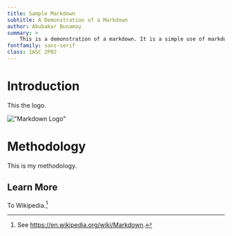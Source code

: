 ```yaml
---
title: Sample Markdown
subtitle: A Demonstration of a Markdown
author: Abubakar Bunamay
summary: > 
    This is a demonstration of a markdown. It is a simple use of markdown to create a simple project. 
fontfamily: sans-serif
class: IASC 2P02
---
```


# Introduction

This the logo.

!["Markdown Logo"](https://upload.wikimedia.org/wikipedia/commons/4/48/Markdown-mark.svg)

# Methodology

This is my methodology.

## Learn More

To Wikipedia.[^ft1]



[^ft1]: See https://en.wikipedia.org/wiki/Markdown.